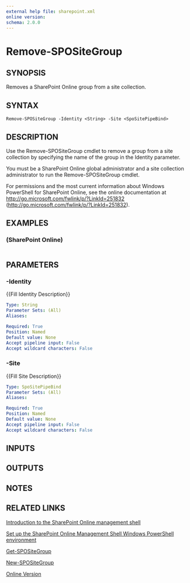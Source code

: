 ```yaml
---
external help file: sharepoint.xml
online version: 
schema: 2.0.0
---
```


# Remove-SPOSiteGroup

## SYNOPSIS
Removes a SharePoint Online group from a site collection.

## SYNTAX

```
Remove-SPOSiteGroup -Identity <String> -Site <SpoSitePipeBind>
```

## DESCRIPTION
Use the Remove-SPOSiteGroup cmdlet to remove a group from a site collection by specifying the name of the group in the Identity parameter.

You must be a SharePoint Online global administrator and a site collection administrator to run the Remove-SPOSiteGroup cmdlet.

For permissions and the most current information about Windows PowerShell for SharePoint Online, see the online documentation at http://go.microsoft.com/fwlink/p/?LinkId=251832 (http://go.microsoft.com/fwlink/p/?LinkId=251832).

## EXAMPLES

### (SharePoint Online)
```

```

## PARAMETERS

### -Identity
{{Fill Identity Description}}

```yaml
Type: String
Parameter Sets: (All)
Aliases: 

Required: True
Position: Named
Default value: None
Accept pipeline input: False
Accept wildcard characters: False
```

### -Site
{{Fill Site Description}}

```yaml
Type: SpoSitePipeBind
Parameter Sets: (All)
Aliases: 

Required: True
Position: Named
Default value: None
Accept pipeline input: False
Accept wildcard characters: False
```

## INPUTS

## OUTPUTS

## NOTES

## RELATED LINKS

[Introduction to the SharePoint Online management shell]()

[Set up the SharePoint Online Management Shell Windows PowerShell environment]()

[Get-SPOSiteGroup]()

[New-SPOSiteGroup]()

[Online Version](http://technet.microsoft.com/EN-US/library/56167666-fe94-41d7-b476-b687bfc61c22(Office.15).aspx)


